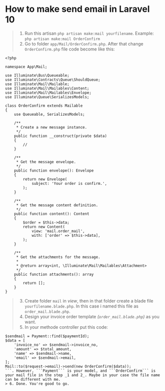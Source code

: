 # How to make send email in Laravel 10
> 1. Run this artisan ```php artisan make:mail yourfilename```. Example: ```php artisan make:mail OrderConfirm``` 
> 2. Go to folder ```app/Mail/OrderConfirm.php```. After that change ```OrderConfirm.php``` file code become like this:
```
<?php

namespace App\Mail;

use Illuminate\Bus\Queueable;
use Illuminate\Contracts\Queue\ShouldQueue;
use Illuminate\Mail\Mailable;
use Illuminate\Mail\Mailables\Content;
use Illuminate\Mail\Mailables\Envelope;
use Illuminate\Queue\SerializesModels;

class OrderConfirm extends Mailable
{
    use Queueable, SerializesModels;

    /**
     * Create a new message instance.
     */
    public function __construct(private $data)
    {
        //
    }

    /**
     * Get the message envelope.
     */
    public function envelope(): Envelope
    {
        return new Envelope(
            subject: 'Your order is confirm.',
        );
    }

    /**
     * Get the message content definition.
     */
    public function content(): Content
    {
        $order = $this->data;
        return new Content(
            view: 'mail.order_mail',
            with: ['order' => $this->data],
        );
    }

    /**
     * Get the attachments for the message.
     *
     * @return array<int, \Illuminate\Mail\Mailables\Attachment>
     */
    public function attachments(): array
    {
        return [];
    }
}
```
> 3. Create folder ```mail``` in _view_, then in that folder create a blade file ```yourfilename.blade.php```. In this case i named this file as ```order_mail.blade.php```.
> 4. Design your invoice order template _(```order_mail.blade.php```)_ as you want.
> 5. In your methode controller put this code:
```
$sendmail = Payment::find($paymentId);
$data = [
    'invoice_no' => $sendmail->invoice_no,
    'amount' => $total_amount,
    'name' => $sendmail->name,
    'email' => $sendmail->email,
];
Mail::to($request->email)->send(new OrderConfirm($data));
```. However, ```Payment``` is your model, and ```OrderConfirm``` is your mail file in the step _1 and 2_. Maybe in your case the file name can be different with me.
> 6. Done. You're good to go.
